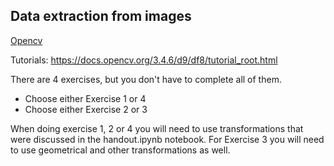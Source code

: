 ## Data extraction from images

[Opencv](https://opencv.org/)

Tutorials: https://docs.opencv.org/3.4.6/d9/df8/tutorial_root.html

There are 4 exercises, but you don't have to complete all of them. 
* Choose either Exercise 1 or 4
* Choose either Exercise 2 or 3

When doing exercise 1, 2 or 4 you will need to use transformations that were discussed in the handout.ipynb notebook.
For Exercise 3 you will need to use geometrical and other transformations as well.
